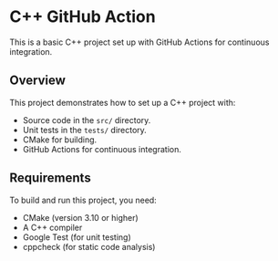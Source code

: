 # C++ GitHub Action

This is a basic C++ project set up with GitHub Actions for continuous integration.

## Overview

This project demonstrates how to set up a C++ project with:
- Source code in the `src/` directory.
- Unit tests in the `tests/` directory.
- CMake for building.
- GitHub Actions for continuous integration.

## Requirements

To build and run this project, you need:
- CMake (version 3.10 or higher)
- A C++ compiler
- Google Test (for unit testing)
- cppcheck (for static code analysis)
